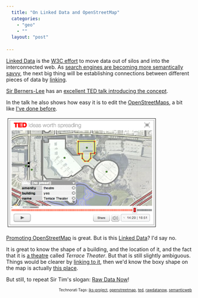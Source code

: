 ```yaml
---
  title: "On Linked Data and OpenStreetMap"
  categories: 
    - "geo"
    - ""
  layout: "post"

---
```

<p>
<a href="http://www.w3.org/DesignIssues/LinkedData.html">Linked Data</a> is the <a href="http://esw.w3.org/topic/SweoIG/TaskForces/CommunityProjects/LinkingOpenData">W3C effort</a> to move data out of silos and into the interconnected web. As <a href="http://bergie.iki.fi/blog/google-s_rich_snippets_will_lead_us_into_semantic_web/">search engines are becoming more semantically savvy</a>, the next big thing will be establishing connections between different pieces of data by <a href="http://en.wikipedia.org/wiki/Hyperlink">linking</a>.
</p><p>
<a href="http://en.wikipedia.org/wiki/Tim_Berners-Lee">Sir Berners-Lee</a> has an <a href="http://www.readwriteweb.com/archives/linked_data_is_blooming_why_you_should_care.php">excellent TED talk introducing the concept</a>.
</p><p>
In the talk he also shows how easy it is to edit the <a href="http://www.openstreetmap.org/">OpenStreetMaps</a>, a bit like <a href="http://bergie.iki.fi/blog/openstreetmap-s_user-generated_data_wins_when_there_are_changes/">I've done before</a>.
</p><p>
<img src="/files/ted-linkeddata-openstreetmap.jpg" height="294" width="400" border="1" hspace="4" vspace="4" alt="TED talk: OpenStreetMap editing" title="TED talk: OpenStreetMap editing" />
</p><p>
<a href="http://bergie.iki.fi/blog/openstreetmap_helsinki_is_getting_pretty_good/">Promoting OpenStreetMap</a> is great. But is this <a href="http://linkeddata.org/">Linked Data</a>? I'd say no.
</p><p>
It is great to know the shape of a building, and the location of it, and the fact that it is <a href="http://wiki.openstreetmap.org/wiki/Tag:amenity%3Dtheatre">a theatre</a> called <em>Terrace Theater</em>. But that is still slightly ambiguous. Things would be clearer by <a href="http://wiki.openstreetmap.org/wiki/Proposed_features/External_links">linking to it</a>, then we'd know the boxy shape on the map is actually <a href="http://www.longbeachcc.com/terrace.htm">this place</a>.
</p><p>
But still, to repeat Sir Tim's slogan: <a href="http://www.ethanzuckerman.com/blog/2009/02/04/tim-berners-lee-raw-data-now/">Raw Data Now</a>!
</p>
<!-- technorati tags start --><p style="text-align:right;font-size:10px;">Technorati Tags: <a href="http://www.technorati.com/tag/iks-project" rel="tag">iks-project</a>, <a href="http://www.technorati.com/tag/openstreetmap" rel="tag">openstreetmap</a>, <a href="http://www.technorati.com/tag/ted" rel="tag">ted</a>, <a href="http://www.technorati.com/tag/rawdatanow" rel="tag">rawdatanow</a>, <a href="http://www.technorati.com/tag/semanticweb" rel="tag">semanticweb</a></p><!-- technorati tags end -->